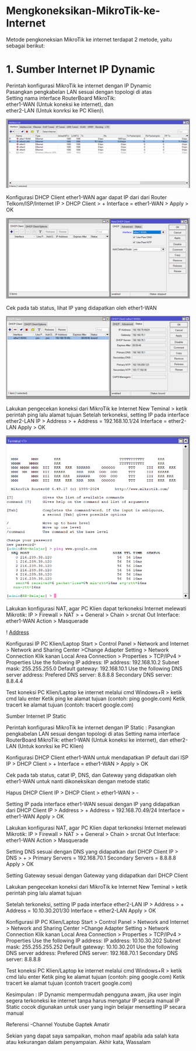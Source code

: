 # Mengkoneksikan-MikroTik-ke-Internet

Metode pengkoneksian MikroTik ke internet terdapat 2 metode, yaitu sebagai berikut:

# 1. Sumber Internet IP Dynamic

Perintah konfigurasi MikroTik ke internet dengan IP Dynamic\
Pasangkan pengkabelan LAN sesuai dengan topologi di atas\
Setting nama interface RouterBoard MikroTik:\
ether1-WAN (Untuk koneksi ke internet), dan\
ether2-LAN (Untuk konrksi ke PC Klien)\

![Interface](Interface.png)

Konfigurasi DHCP Client ether1-WAN agar dapat IP dari dari Router Telkom/ISP/Internet
IP > DHCP Client > + Interface = ether1-WAN > Apply > OK

![DHCP Client](DHCP%20Client.png)

Cek pada tab status, lihat IP yang didapatkan oleh ether1-WAN

![Status](Status.png)

Lakukan pengecekan koneksi dari MikroTik ke Internet
New Teminal > ketik perintah ping lalu alamat tujuan
Setelah terkoneksi, setting IP pada interface ether2-LAN
IP > Address > + Address = 192.168.10.1/24
Interface = ether2-LAN
Apply > OK

![Ping](Ping.png)

Lakukan konfigurasi NAT, agar PC Klien dapat terkoneksi Internet melewati Mikrotik:
IP > Firewall > NAT > +
General > Chain > srcnat
Out Interface: ether1-WAN
Action > Masquerade

! [Address](Address.png)

Konfigurasi IP PC Klien/Laptop
Start > Control Panel > Network and Internet > Network and Sharing Center >Change Adapter Setting > Network Connection
Klik kanan Local Area Connection > Properties > TCP/IPv4 > Properties
Use the following IP address:
IP address: 192.168.10.2
Subnet mask: 255.255.255.0
Default gateway: 192.168.10.1
Use the following DNS server address:
Prefered DNS server: 8.8.8.8
Secondary DNS server: 8.8.4.4

Test koneksi PC Klien/Laptop ke internet melalui cmd
Windows+R > ketik cmd lalu enter
Ketik ping ke alamat tujuan (contoh: ping google.com)
Ketik tracert ke alamat tujuan (contoh: tracert google.com)


Sumber Internet IP Static

Perintah konfigurasi MikroTik ke internet dengan IP Static :
Pasangkan pengkabelan LAN sesuai dengan topologi di atas
Setting nama interface RouterBoard MikroTik: 
ether1-WAN (Untuk koneksi ke internet), dan
ether2-LAN (Untuk konrksi ke PC Klien)

Konfigurasi DHCP Client ether1-WAN untuk mendapatkan IP default dari ISP
IP > DHCP Client > + Interface = ether1-WAN > Apply > OK

Cek pada tab status, catat IP, DNS, dan Gateway yang didapatkan oleh ether1-WAN untuk nanti dikoneksikan dengan metode static

Hapus DHCP Client
IP > DHCP Client > ether1-WAN > -


Setting IP pada interface ether1-WAN sesuai dengan IP yang didapatkan dari DHCP Client
IP > Address > + Address = 192.168.70.49/24
Interface = ether1-WAN
Apply > OK


Lakukan konfigurasi NAT, agar PC Klien dapat terkoneksi Internet melewati Mikrotik:
IP > Firewall > NAT > +
General > Chain > srcnat
Out Interface: ether1-WAN
Action > Masquerade





Setting DNS sesuai dengan DNS yang didapatkan dari DHCP Client
IP > DNS > + > Primary Servers = 192.168.70.1
Secondary Servers = 8.8.8.8
Apply > OK


Setting Gateway sesuai dengan Gateway yang didapatkan dari DHCP Client


Lakukan pengecekan koneksi dari MikroTik ke Internet
New Teminal > ketik perintah ping lalu alamat tujuan

Setelah terkoneksi, setting IP pada interface ether2-LAN
IP > Address > + Address = 10.10.30.201/30
Interface = ether2-LAN
Apply > OK


Konfigurasi IP PC Klien/Laptop
Start > Control Panel > Network and Internet > Network and Sharing Center >Change Adapter Setting > Network Connection
Klik kanan Local Area Connection > Properties > TCP/IPv4 > Properties
Use the following IP address:
IP address: 10.10.30.202
Subnet mask: 255.255.255.252
Default gateway: 10.10.30.201
Use the following DNS server address:
Prefered DNS server: 192.168.70.1
Secondary DNS server: 8.8.8.8

Test koneksi PC Klien/Laptop ke internet melalui cmd
Windows+R > ketik cmd lalu enter
Ketik ping ke alamat tujuan (contoh: ping google.com)
Ketik tracert ke alamat tujuan (contoh tracert google.com)

Kesimpulan : 
IP Dynamic mempermudah pengguna awam, jika user ingin segera terkoneksi ke internet tanpa harus mengatur IP secara manual
IP Static cocok digunakan untuk user yang ingin belajar mensetting IP secara manual


Referensi
-Channel Youtube Gaptek Amatir
 
Sekian yang dapat saya sampaikan, mohon maaf apabila ada salah kata atau kekurangan dalam penyampaian. Akhir kata, Wassalam
